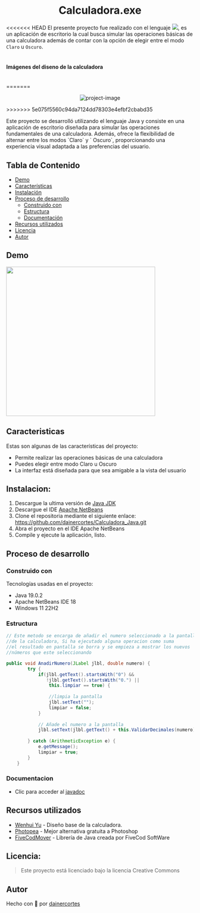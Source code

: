 <h1 align="center" id="title">Calculadora.exe</h1>

<<<<<<< HEAD
El presente proyecto fue realizado con el lenguaje ![](https://img.shields.io/badge/Java-19-orange), es un aplicación de escritorio la cual busca simular las operaciones básicas de una calculadora además de contar con la opción de elegir entre el modo `Claro` u `Oscuro`.
<br/>
<br/>
#### Imágenes del diseno de la calculadora
<br/>
=======
<p align="center"><img src="https://socialify.git.ci/dainercortes/Calculadora_Java/image?font=Inter&issues=1&language=1&name=1&owner=1&pattern=Circuit%20Board&pulls=1&stargazers=1&theme=Auto" alt="project-image"></p>
>>>>>>> 5e075f5560c94da7124dd78303e4efbf2cbabd35

<p id="description">Este proyecto se desarrolló utilizando el lenguaje Java y consiste en una aplicación de escritorio diseñada para simular las operaciones fundamentales de una calculadora. Además, ofrece la flexibilidad de alternar entre los modos `Claro`  y ` Oscuro`, proporcionando una experiencia visual adaptada a las preferencias del usuario.</p>

## Tabla de Contenido

- [Demo](#demo)
- [Características](#caracteristicas)
- [Instalación](#instalacion)
- [Proceso de desarrollo](#proceso-de-desarrollo)
  - [Construido con](#construido-con)
  - [Estructura](#estructura)
  - [Documentación](#documentacion)
- [Recursos utilizados](#recursos-utilizados)
- [Licencia](#licencia)
- [Autor](#autor)

## Demo

<img height="400px" src="https://media.giphy.com/media/v1.Y2lkPTc5MGI3NjExenMxNWg5cXo3YzgyZzRqZGc2Z2o3emlvcXV4aXF0ZDBkanVqZHVhaSZlcD12MV9pbnRlcm5hbF9naWZfYnlfaWQmY3Q9Zw/5vAAapQSGOeqWKdJjy/giphy.gif"/>


## Caracteristicas

Estas son algunas de las características del proyecto:

*   Permite realizar las operaciones básicas de una calculadora
*   Puedes elegir entre modo Claro u Oscuro
*   La interfaz está diseñada para que sea amigable a la vista del usuario


## Instalacion:

1. Descargue la ultima versión de [Java JDK](https://www.oracle.com/java/technologies/downloads/)
2. Descargue el IDE [Apache NetBeans](https://netbeans.apache.org/download/index.html)
3. Clone el repositoria mediante el siguiente enlace: https://github.com/dainercortes/Calculadora_Java.git
4. Abra el proyecto en el IDE Apache NetBeans
5. Compile y ejecute la aplicación, listo.

## Proceso de desarrollo
### Construido con

Tecnologías usadas en el proyecto:

*   Java 19.0.2
*   Apache NetBeans IDE 18
*   Windows 11 22H2

### Estructura

``` Java
// Este metodo se encarga de añadir el numero seleccionado a la pantalla 
//de la calculadora, Si ha ejecutado alguna operacion como suma 
//el resultado en pantalla se borra y se empieza a mostrar los nuevos 
//números que este seleccionando

public void AnadirNumero(JLabel jlbl, double numero) {       
        try {
            if(jlbl.getText().startsWith("0") && 
               !jlbl.getText().startsWith("0.") ||          
                this.limpiar == true) {
                
                //limpia la pantalla
                jlbl.setText("");
                limpiar = false;
            }
            
            // Añade el numero a la pantalla
            jlbl.setText(jlbl.getText() + this.ValidarDecimales(numero));
            
        } catch (ArithmeticException e) {
            e.getMessage();
            limpiar = true;
        }
    }
```

### Documentacion

*   Clic para acceder al [javadoc](https://github.com/dainercortes/Calculadora_Java/tree/main/dist/javadoc)

## Recursos utilizados

* [Wenhui Yu](https://dribbble.com/shots/3756276-Daily-UI-004-Calculator/attachments/10002349?mode=media) - Diseño base de la calculadora.
* [Photopea](https://www.photopea.com/) - Mejor alternativa gratuita a Photoshop
* [FiveCodMover](https://mega.nz/file/guhw1IRD#LFa8hjhACXqsgoJRdlwux-KaOu6Hc0_wlJwkL4R4kd4) - Librería de Java creada por FiveCod SoftWare

## Licencia:

> Este proyecto está licenciado bajo la licencia Creative Commons

## Autor

Hecho con 💙 por [dainercortes](https://www.linkedin.com/in/dainercortes)
